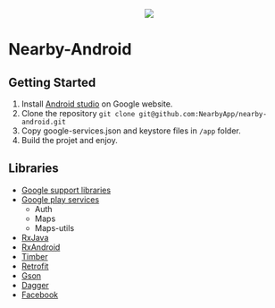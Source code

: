 <p align="center"><img src="https://cloud.githubusercontent.com/assets/838845/22188506/d9a96e0c-e0e3-11e6-9c3f-84a01cf50039.png"></p>

# Nearby-Android

## Getting Started
  1. Install [Android studio](https://developer.android.com/studio/index.html") on Google website.
  2. Clone the repository `git clone git@github.com:NearbyApp/nearby-android.git`
  3. Copy google-services.json and keystore files in `/app` folder.
  4. Build the projet and enjoy.
  
## Libraries
  * [Google support libraries](https://developer.android.com/topic/libraries/support-library/index.html)
  * [Google play services](https://developers.google.com/android/guides/overview)
    * Auth
    * Maps
    * Maps-utils
  * [RxJava](https://github.com/ReactiveX/RxJava)
  * [RxAndroid](https://github.com/ReactiveX/RxAndroid)
  * [Timber](https://github.com/JakeWharton/timber)
  * [Retrofit](http://square.github.io/retrofit/)
  * [Gson](https://github.com/google/gson)
  * [Dagger](https://google.github.io/dagger/)
  * [Facebook](https://developers.facebook.com/)
  
  
    
